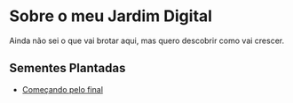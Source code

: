 # Sobre o meu Jardim Digital

Ainda não sei o que vai brotar aqui, mas quero descobrir como vai crescer.

## Sementes Plantadas

- [Começando pelo final](./2023-10-23-comecando-pelo-final/content.md)